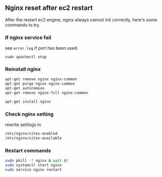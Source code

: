 ## Nginx reset after ec2 restart

After the restart ec2 engine, nginx always cannot init correctly, here's some commands to try.

### If nginx service fail

see `error.log` if port has been used.

`sudo apachectl stop`

### Reinstall nginx

```bash
apt-get remove nginx nginx-common
apt-get purge nginx nginx-common
apt-get autoremove
apt-get remove nginx-full nginx-common

apt-get install nginx
```

### Check nginx setting

rewrite settings in
```bash
/etc/nginx/sites-enabled
/etc/nginx/sites-available
```

### Restart commands

```bash
sudo pkill -f nginx & wait $!
sudo systemctl start nginx
sudo service nginx restart
```
